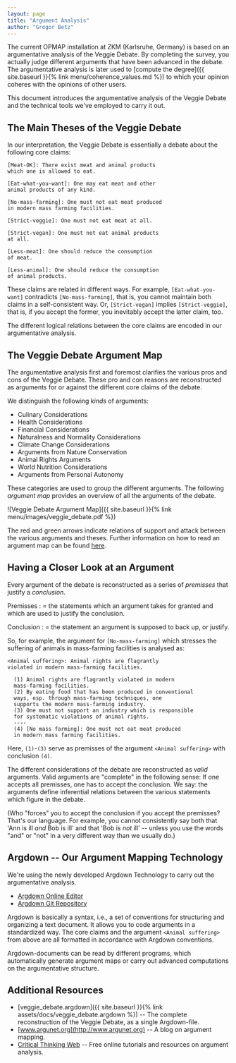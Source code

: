 ```yaml
---
layout: page
title: "Argument Analysis"
author: "Gregor Betz"
---
```


<!--
 This chapter on argument analysis is part of the OPMAP-ZKM documentation
 Gregor Betz
 -->


The current OPMAP installation at ZKM (Karlsruhe, Germany) is based on an argumentative analysis of the Veggie Debate. By completing the survey<!-- TODO: (/menu/survey_chapter)-->, you actually judge different arguments that have been advanced in the debate. The argumentative analysis is later used to [compute the degree]({{ site.baseurl }}{% link menu/coherence_values.md %}) to which your opinion coheres with the opinions of other users.

This document introduces the argumentative analysis of the Veggie Debate and the technical tools we've employed to carry it out.

## The Main Theses of the Veggie Debate

In our interpretation, the Veggie Debate is essentially a debate about the following core claims:

```
[Meat-OK]: There exist meat and animal products
which one is allowed to eat.

[Eat-what-you-want]: One may eat meat and other
animal products of any kind.

[No-mass-farming]: One must not eat meat produced
in modern mass farming facilities.

[Strict-veggie]: One must not eat meat at all.

[Strict-vegan]: One must not eat animal products
at all.

[Less-meat]: One should reduce the consumption
of meat.

[Less-animal]: One should reduce the consumption
of animal products.
```

These claims are related in different ways. For example, `[Eat-what-you-want]` contradicts `[No-mass-farming]`, that is, you cannot maintain both claims in a self-consistent way. Or, `[Strict-vegan]` implies `[Strict-veggie]`, that is, if you accept the former, you inevitably accept the latter claim, too.

The different logical relations between the core claims are encoded in our argumentative analysis.


## The Veggie Debate Argument Map

The argumentative analysis first and foremost clarifies the various pros and cons of the Veggie Debate. These pro and con reasons are reconstructed as arguments for or against the different core claims of the debate.

We distinguish the following *kinds* of arguments:

- Culinary Considerations
- Health Considerations
- Financial Considerations
- Naturalness and Normality Considerations
- Climate Change Considerations
- Arguments from Nature Conservation  
- Animal Rights Arguments
- World Nutrition Considerations
- Arguments from Personal Autonomy

These categories are used to group the different arguments. The following *argument map* provides an overview of all the arguments of the debate.

<!--Maybe we use a slide show, here, or an animated GIF?-->
![Veggie Debate Argument Map]({{ site.baseurl }}{% link menu/images/veggie_debate.pdf %})

The red and green arrows indicate relations of support and attack between the various arguments and theses. Further information on how to read an argument map can be found [here](http://www.argunet.org/2013/04/03/so-what-exactly-is-an-argument-map/).


## Having a Closer Look at an Argument

Every argument of the debate is reconstructed as a series of *premisses* that justify a *conclusion*.

Premisses
:	= the statements which an argument takes for granted and which are used to justify the conclusion.

Conclusion
:	= the statement an argument is supposed to back up, or justify.

So, for example, the argument for `[No-mass-farming]` which stresses the suffering of animals in mass-farming facilities is analysed as:

```
<Animal suffering>: Animal rights are flagrantly
violated in modern mass-farming facilities.

  (1) Animal rights are flagrantly violated in modern
  mass-farming facilities.
  (2) By eating food that has been produced in conventional
  ways, esp. through mass-farming techniques, one
  supports the modern mass-farming industry.
  (3) One must not support an industry which is responsible
  for systematic violations of animal rights.
  ----
  (4) [No mass farming]: One must not eat meat produced
  in modern mass farming facilities.
```

Here, `(1)`-`(3)` serve as premisses of the argument `<Animal suffering>` with conclusion `(4)`.

The different considerations of the debate are reconstructed as *valid* arguments. Valid arguments are "complete" in the following sense: If one accepts all premisses, one has to accept the conclusion. We say: the arguments define inferential relations between the various statements which figure in the debate.

(Who "forces" you to accept the conclusion if you accept the premisses? That's our language. For example, you cannot consistently say both that 'Ann is ill *and* Bob is ill' and that 'Bob is *not* ill' -- unless you use the words "and" or "not" in a very different way than we usually do.)



## Argdown -- Our Argument Mapping Technology

We're using the newly developed Argdown Technology to carry out the argumentative analysis.

- [Argdown Online Editor](http://christianvoigt.github.io/argdown/)
- [Argdown Git Repository](https://github.com/christianvoigt/argdown/)

Argdown is basically a syntax, i.e., a set of conventions for structuring and organizing a text document. It allows you to code arguments in a standardized way. The core claims and the argument `<Animal suffering>` from above are all formatted in accordance with Argdown conventions.

Argdown-documents can be read by different programs, which automatically generate argument maps or carry out advanced computations on the argumentative structure.


## Additional Resources

- [veggie_debate.argdown]({{ site.baseurl }}{% link assets/docs/veggie_debate.argdown %}) -- The complete reconstruction of the Veggie Debate, as a single Argdown-file.
- [www.argunet.org](http://www.argunet.org) -- A blog on argument mapping.
- [Critical Thinking Web](http://philosophy.hku.hk/think/) -- Free online tutorials and resources on argument analysis.
